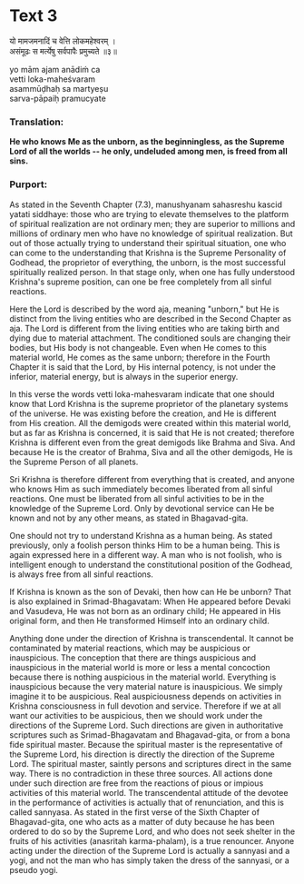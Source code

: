 # Text 3

यो मामजमनादिं च वेत्ति लोकमहेश्वरम् ।  
असंमूढः स मर्त्येषु सर्वपापैः प्रमुच्यते ॥३॥

yo mām ajam anādiḿ ca  
vetti loka-maheśvaram  
asammūḍhaḥ sa martyeṣu  
sarva-pāpaiḥ pramucyate



### Translation:

**He who knows Me as the unborn, as the beginningless, as the Supreme Lord of all the worlds -- he only, undeluded among men, is freed from all sins.**

### Purport:

As stated in the Seventh Chapter (7.3), manushyanam sahasreshu kascid yatati siddhaye: those who are trying to elevate themselves to the platform of spiritual realization are not ordinary men; they are superior to millions and millions of ordinary men who have no knowledge of spiritual realization. But out of those actually trying to understand their spiritual situation, one who can come to the understanding that Krishna is the Supreme Personality of Godhead, the proprietor of everything, the unborn, is the most successful spiritually realized person. In that stage only, when one has fully understood Krishna's supreme position, can one be free completely from all sinful reactions.

Here the Lord is described by the word aja, meaning "unborn," but He is distinct from the living entities who are described in the Second Chapter as aja. The Lord is different from the living entities who are taking birth and dying due to material attachment. The conditioned souls are changing their bodies, but His body is not changeable. Even when He comes to this material world, He comes as the same unborn; therefore in the Fourth Chapter it is said that the Lord, by His internal potency, is not under the inferior, material energy, but is always in the superior energy.

In this verse the words vetti loka-mahesvaram indicate that one should know that Lord Krishna is the supreme proprietor of the planetary systems of the universe. He was existing before the creation, and He is different from His creation. All the demigods were created within this material world, but as far as Krishna is concerned, it is said that He is not created; therefore Krishna is different even from the great demigods like Brahma and Siva. And because He is the creator of Brahma, Siva and all the other demigods, He is the Supreme Person of all planets.

Sri Krishna is therefore different from everything that is created, and anyone who knows Him as such immediately becomes liberated from all sinful reactions. One must be liberated from all sinful activities to be in the knowledge of the Supreme Lord. Only by devotional service can He be known and not by any other means, as stated in Bhagavad-gita.

One should not try to understand Krishna as a human being. As stated previously, only a foolish person thinks Him to be a human being. This is again expressed here in a different way. A man who is not foolish, who is intelligent enough to understand the constitutional position of the Godhead, is always free from all sinful reactions.

If Krishna is known as the son of Devaki, then how can He be unborn? That is also explained in Srimad-Bhagavatam: When He appeared before Devaki and Vasudeva, He was not born as an ordinary child; He appeared in His original form, and then He transformed Himself into an ordinary child.

Anything done under the direction of Krishna is transcendental. It cannot be contaminated by material reactions, which may be auspicious or inauspicious. The conception that there are things auspicious and inauspicious in the material world is more or less a mental concoction because there is nothing auspicious in the material world. Everything is inauspicious because the very material nature is inauspicious. We simply imagine it to be auspicious. Real auspiciousness depends on activities in Krishna consciousness in full devotion and service. Therefore if we at all want our activities to be auspicious, then we should work under the directions of the Supreme Lord. Such directions are given in authoritative scriptures such as Srimad-Bhagavatam and Bhagavad-gita, or from a bona fide spiritual master. Because the spiritual master is the representative of the Supreme Lord, his direction is directly the direction of the Supreme Lord. The spiritual master, saintly persons and scriptures direct in the same way. There is no contradiction in these three sources. All actions done under such direction are free from the reactions of pious or impious activities of this material world. The transcendental attitude of the devotee in the performance of activities is actually that of renunciation, and this is called sannyasa. As stated in the first verse of the Sixth Chapter of Bhagavad-gita, one who acts as a matter of duty because he has been ordered to do so by the Supreme Lord, and who does not seek shelter in the fruits of his activities (anasritah karma-phalam), is a true renouncer. Anyone acting under the direction of the Supreme Lord is actually a sannyasi and a yogi, and not the man who has simply taken the dress of the sannyasi, or a pseudo yogi.